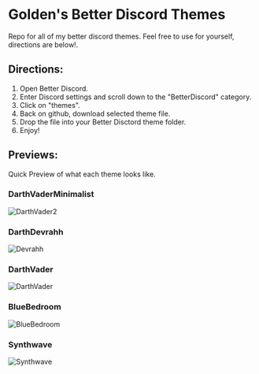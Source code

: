 # Golden's Better Discord Themes
Repo for all of my better discord themes. Feel free to use for yourself, directions are below!.

## Directions:
1. Open Better Discord.
2. Enter Discord settings and scroll down to the "BetterDiscord" category.
3. Click on "themes".
4. Back on github, download selected theme file.
5. Drop the file into your Better Disctord theme folder.
6. Enjoy! 


## Previews:
Quick Preview of what each theme looks like.

### DarthVaderMinimalist
![DarthVader2](https://raw.githubusercontent.com/cgolden15/Assets/main/screenshots/DarthVaderMinimal.png?token=AOTSDHBTMKPR4HJW3XCT37LAV67XS)

### DarthDevrahh
![Devrahh](https://raw.githubusercontent.com/cgolden15/Assets/main/screenshots/DarthDevrahh.png)

### DarthVader
![DarthVader](https://raw.githubusercontent.com/cgolden15/Assets/main/screenshots/DarthVader.png)

### BlueBedroom
![BlueBedroom](https://raw.githubusercontent.com/cgolden15/Assets/main/screenshots/BlueBedroom.png)

### Synthwave
![Synthwave](https://raw.githubusercontent.com/cgolden15/Assets/main/screenshots/Synthwave.png)
